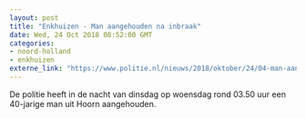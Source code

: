 ```yaml
---
layout: post
title: "Enkhuizen - Man aangehouden na inbraak"
date: Wed, 24 Oct 2018 08:52:00 GMT
categories: 
- noord-holland 
- enkhuizen 
externe_link: "https://www.politie.nl/nieuws/2018/oktober/24/04-man-aangehouden-na-inbraak.html"
---
```


De politie heeft in de nacht van dinsdag op woensdag rond 03.50 uur een 40-jarige man uit Hoorn aangehouden.
